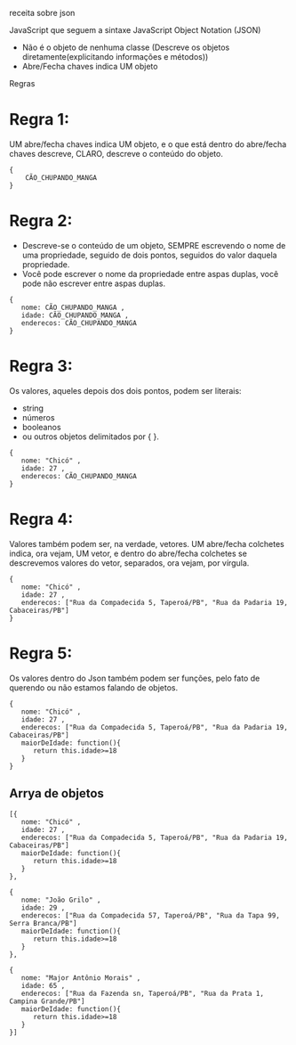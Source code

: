 receita sobre json

JavaScript que seguem a sintaxe JavaScript Object Notation (JSON)

- Não é o objeto de nenhuma classe (Descreve os objetos diretamente(explicitando informações e métodos))
- Abre/Fecha chaves indica UM objeto

Regras

# Regra 1:

UM abre/fecha chaves indica UM objeto, e o que está dentro do abre/fecha chaves descreve, CLARO, descreve o conteúdo do objeto.

```
{
    CÃO_CHUPANDO_MANGA
}
```

# Regra 2:

- Descreve-se o conteúdo de um objeto, SEMPRE escrevendo o nome de uma propriedade, seguido de dois pontos, seguidos do valor daquela propriedade.
- Você pode escrever o nome da propriedade entre aspas duplas, você pode não escrever entre aspas duplas.

```
{
   nome: CÃO_CHUPANDO_MANGA ,
   idade: CÃO_CHUPANDO_MANGA ,
   enderecos: CÃO_CHUPANDO_MANGA
}
```

# Regra 3:

Os valores, aqueles depois dos dois pontos, podem ser literais:

- string
- números
- booleanos
- ou outros objetos delimitados por { }.

```
{
   nome: "Chicó" ,
   idade: 27 ,
   enderecos: CÃO_CHUPANDO_MANGA
}
```

# Regra 4:

Valores também podem ser, na verdade, vetores. UM abre/fecha colchetes indica, ora vejam, UM vetor, e dentro do abre/fecha colchetes se descrevemos valores do vetor, separados, ora vejam, por vírgula.

```
{
   nome: "Chicó" ,
   idade: 27 ,
   enderecos: ["Rua da Compadecida 5, Taperoá/PB", "Rua da Padaria 19, Cabaceiras/PB"]
}
```

# Regra 5:

Os valores dentro do Json também podem ser funções, pelo fato de querendo ou não estamos falando de objetos.

```
{
   nome: "Chicó" ,
   idade: 27 ,
   enderecos: ["Rua da Compadecida 5, Taperoá/PB", "Rua da Padaria 19, Cabaceiras/PB"]
   maiorDeIdade: function(){
      return this.idade>=18
   }
}
```

## Arrya de objetos

```
[{
   nome: "Chicó" ,
   idade: 27 ,
   enderecos: ["Rua da Compadecida 5, Taperoá/PB", "Rua da Padaria 19, Cabaceiras/PB"]
   maiorDeIdade: function(){
      return this.idade>=18
   }
},

{
   nome: "João Grilo" ,
   idade: 29 ,
   enderecos: ["Rua da Compadecida 57, Taperoá/PB", "Rua da Tapa 99, Serra Branca/PB"]
   maiorDeIdade: function(){
      return this.idade>=18
   }
},

{
   nome: "Major Antônio Morais" ,
   idade: 65 ,
   enderecos: ["Rua da Fazenda sn, Taperoá/PB", "Rua da Prata 1, Campina Grande/PB"]
   maiorDeIdade: function(){
      return this.idade>=18
   }
}]
```
